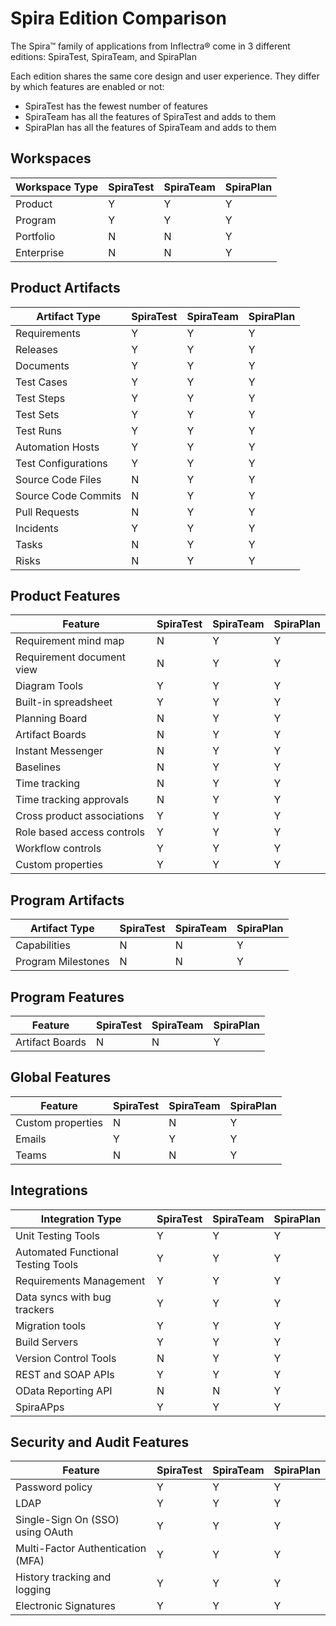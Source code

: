 # Spira Edition Comparison
The Spira™ family of applications from Inflectra® come in 3 different editions: SpiraTest, SpiraTeam, and SpiraPlan

Each edition shares the same core design and user experience. They differ by which features are enabled or not:

- SpiraTest has the fewest number of features
- SpiraTeam has all the features of SpiraTest and adds to them
- SpiraPlan has all the features of SpiraTeam and adds to them

## Workspaces
| Workspace Type | SpiraTest | SpiraTeam | SpiraPlan |
| -------------- | --------- | --------- | --------- |
| Product        | Y         | Y         | Y         |
| Program        | Y         | Y         | Y         |
| Portfolio      | N         | N         | Y         |
| Enterprise     | N         | N         | Y         |

## Product Artifacts
| Artifact Type       | SpiraTest | SpiraTeam | SpiraPlan |
| ------------------- | --------- | --------- | --------- |
| Requirements        | Y         | Y         | Y         |
| Releases            | Y         | Y         | Y         |
| Documents           | Y         | Y         | Y         |
| Test Cases          | Y         | Y         | Y         |
| Test Steps          | Y         | Y         | Y         |
| Test Sets           | Y         | Y         | Y         |
| Test Runs           | Y         | Y         | Y         |
| Automation Hosts    | Y         | Y         | Y         |
| Test Configurations | Y         | Y         | Y         |
| Source Code Files   | N         | Y         | Y         |
| Source Code Commits | N         | Y         | Y         |
| Pull Requests       | N         | Y         | Y         |
| Incidents           | Y         | Y         | Y         |
| Tasks               | N         | Y         | Y         |
| Risks               | N         | Y         | Y         |

## Product Features
| Feature                    | SpiraTest | SpiraTeam | SpiraPlan |
| -------------------------- | --------- | --------- | --------- |
| Requirement mind map       | N         | Y         | Y         |
| Requirement document view  | N         | Y         | Y         |
| Diagram Tools              | Y         | Y         | Y         |
| Built-in spreadsheet       | Y         | Y         | Y         |
| Planning Board             | N         | Y         | Y         |
| Artifact Boards            | N         | Y         | Y         |
| Instant Messenger          | N         | Y         | Y         |
| Baselines                  | N         | Y         | Y         |
| Time tracking              | N         | Y         | Y         |
| Time tracking approvals    | N         | Y         | Y         |
| Cross product associations | Y         | Y         | Y         |
| Role based access controls | Y         | Y         | Y         |
| Workflow controls          | Y         | Y         | Y         |
| Custom properties          | Y         | Y         | Y         |

## Program Artifacts
| Artifact Type      | SpiraTest | SpiraTeam | SpiraPlan |
| ------------------ | --------- | --------- | --------- |
| Capabilities       | N         | N         | Y         |
| Program Milestones | N         | N         | Y         |

## Program Features
| Feature         | SpiraTest | SpiraTeam | SpiraPlan |
| --------------- | --------- | --------- | --------- |
| Artifact Boards | N         | N         | Y         |

## Global Features
| Feature           | SpiraTest | SpiraTeam | SpiraPlan |
| ----------------- | --------- | --------- | --------- |
| Custom properties | N         | N         | Y         |
| Emails            | Y         | Y         | Y         |
| Teams             | N         | N         | Y         |


## Integrations
| Integration Type                   | SpiraTest | SpiraTeam | SpiraPlan |
| ---------------------------------- | --------- | --------- | --------- |
| Unit Testing Tools                 | Y         | Y         | Y         |
| Automated Functional Testing Tools | Y         | Y         | Y         |
| Requirements Management            | Y         | Y         | Y         |
| Data syncs with bug trackers       | Y         | Y         | Y         |
| Migration tools                    | Y         | Y         | Y         |
| Build Servers                      | Y         | Y         | Y         |
| Version Control Tools              | N         | Y         | Y         |
| REST and SOAP APIs                 | Y         | Y         | Y         |
| OData Reporting API                | N         | N         | Y         |
| SpiraAPps                          | Y         | Y         | Y         |

## Security and Audit Features
| Feature                           | SpiraTest | SpiraTeam | SpiraPlan |
| --------------------------------- | --------- | --------- | --------- |
| Password policy                   | Y         | Y         | Y         |
| LDAP                              | Y         | Y         | Y         |
| Single-Sign On (SSO) using OAuth  | Y         | Y         | Y         |
| Multi-Factor Authentication (MFA) | Y         | Y         | Y         |
| History tracking and logging      | Y         | Y         | Y         |
| Electronic Signatures             | Y         | Y         | Y         |